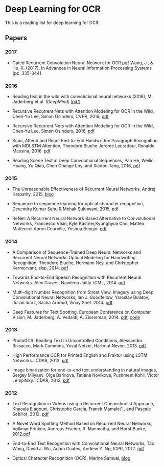 # Deep Learning for OCR
This is a reading list for deep learning for OCR. 

## Papers

### 2017
- Gated Recurrent Convolution Neural Network for OCR [pdf](https://papers.nips.cc/paper/6637-gated-recurrent-convolution-neural-network-for-ocr.pdf) Wang, J., & Hu, X. (2017). In Advances in Neural Information Processing Systems (pp. 335-344).



### 2016
- Reading text in the wild with convolutional neural networks (2016), M. Jaderberg et al. *(DeepMind)* [[pdf]](http://arxiv.org/pdf/1412.1842)

- Recursive Recurrent Nets with Attention Modeling for OCR in the Wild, Chen-Yu Lee, Simon Osindero, CVPR, 2016, [pdf](http://www.cv-foundation.org/openaccess/content_cvpr_2016/papers/Lee_Recursive_Recurrent_Nets_CVPR_2016_paper.pdf)

- Recursive Recurrent Nets with Attention Modeling for OCR in the Wild, Chen-Yu Lee, Simon Osindero, 2016, [pdf](https://arxiv.org/pdf/1603.03101v1)

- Scan, Attend and Read: End-to-End Handwritten Paragraph Recognition with MDLSTM Attention, Theodore Bluche Jerome Louradour, Ronaldo Messina, 2016. [pdf](https://arxiv.org/pdf/1604.03286.pdf)

- Reading Scene Text in Deep Convolutional Sequences, Pan He, Weilin Huang, Yu Qiao, Chen Change Loy, and Xiaoou Tang, 2016, [pdf](http://www.whuang.org/papers/phe2016_aaai.pdf)

### 2015
- The Unreasonable Effectiveness of Recurrent Neural Networks, Andrej Karpathy, 2015, [blog](http://karpathy.github.io/2015/05/21/rnn-effectiveness/)

- Sequence to sequence learning for optical character recognition, Devendra Kumar Sahu & Mohak Sukhwani, 2015, [pdf](http://arxiv.org/pdf/1511.04176.pdf)

- ReNet: A Recurrent Neural Network Based Alternative to Convolutional Networks, Francesco Visin, Kyle Kastner,Kyunghyun Cho, Matteo Matteucci,Aaron Courville, Yoshua Bengio. [pdf](https://arxiv.org/pdf/1505.00393.pdf)

### 2014 
- A Comparison of Sequence-Trained Deep Neural Networks and Recurrent Neural Networks Optical Modeling for Handwriting Recognition, Theodore Bluche, Hermann Ney, and Christopher Kermorvant, slsp, 2014. [pdf](http://www.a2ialab.com/lib/exe/fetch.php?media=publications:slsp2014.pdf)

- Towards End-to-End Speech Recognition with Recurrent Neural Networks. Alex Graves, Navdeep Jaitly. ICML, 2014. [pdf](http://www.jmlr.org/proceedings/papers/v32/graves14.pdf)

- Multi-digit Number Recognition from Street View, Imagery using Deep Convolutional Neural Networks, Ian J. Goodfellow, Yaroslav Bulatov, Julian Ibarz, Sacha Arnoud, Vinay Shet. 2014. [pdf](https://arxiv.org/pdf/1312.6082.pdf)

- Deep Features for Text Spotting, European Conference on Computer Vision, M. Jaderberg, A. Vedaldi, A. Zisserman, 2014. [pdf](http://www.robots.ox.ac.uk/~vgg/publications/2014/Jaderberg14/jaderberg14.pdf.pdf), [code](https://bitbucket.org/socialauth/migrate/?next=/jaderberg/eccv2014_textspotting)

### 2013
- PhotoOCR: Reading Text in Uncontrolled Conditions, Alessandro Bissacco, Mark Cummins, Yuval Netzer, Hartmut Neven, 2013. [pdf](https://ai2-s2-pdfs.s3.amazonaws.com/31a8/803d7e2618bfa44c472d003055bb5961b9de.pdf)

- High Performance OCR for Printed English and Fraktur using LSTM Networks. ICDAR, 2013. [pdf](https://www.researchgate.net/profile/Adnan_Ul-Hasan/publication/260341302_High_Performance_OCR_for_Printed_English_and_Fraktur_using_LSTM_Networks/links/0deec530da5e58f067000000.pdf?origin=publication_detail)

- Image binarization for end-to-end text understanding in natural images, Sergey Milyaev, Olga Barinova, Tatiana Novikova, Pushmeet Kohli, Victor Lempitsky. ICDAR, 2013, [pdf](http://research.microsoft.com/en-us/um/people/pkohli/papers/mbnlk_icdar2013.pdf)


### 2012
- Text Recognition in Videos using a Recurrent Connectionist Approach, Khaoula Elagouni, Christophe Garcia, Franck Mamalet1
, and Pascale Sebillot, 2012. [pdf](http://liris.cnrs.fr/Documents/Liris-5660.pdf)

- A Novel Word Spotting Method Based on Recurrent Neural Networks, Volkmar Frinken, Andreas Fischer, R. Manmatha, and Horst Bunke, 2012.[pdf](http://citeseerx.ist.psu.edu/viewdoc/download?doi=10.1.1.367.75&rep=rep1&type=pdf)

- End-to-End Text Recognition with Convolutional Neural Networks, Tao Wang, David J. Wu, Adam Coates, Andrew Y. Ng, ICPR, 2012. [pdf](https://crypto.stanford.edu/~dwu4/papers/ICPR2012.pdf)

- Optical Character Recognition (OCR), Marina Samuel, [blog](http://aosabook.org/en/500L/optical-character-recognition-ocr.html)


